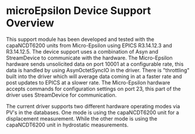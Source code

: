 microEpsilon Device Support Overview
====================================

This support module has been developed and tested with the capaNCDT6200 units from Micro-Epsilon using EPICS R3.14.12.3 and R3.14.12.5.  The device support uses a combination of Asyn and StreamDevice to communicate with the hardware.  The Micro-Epsilon hardware sends unsolicited data on port 10001 at a configurable rate, this data is handled by using AsynOctetSyncIO in the driver.  There is "throttling" built into the driver which will average data coming in at a faster rate and post updates to EPICS at a slower rate.  The Micro-Epsilon hardware accepts commands for configuration settings on port 23, this part of the driver uses StreamDevice for communication.

The current driver supports two different hardware operating modes via PV's in the databases.  One mode is using the capaNCDT6200 unit for a displacement measurement.  While the other mode is using the capaNCDT6200 unit in hydrostatic measurements.
